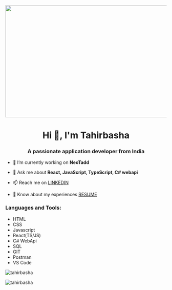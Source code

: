<img src="https://thumbs.gfycat.com/BestMeagerHoki-size_restricted.gif" align="center" width="1200" height="350" />
<h1 align="center">Hi 👋, I'm Tahirbasha</h1>
<h3 align="center">A passionate application developer from India</h3>


- 🔭 I’m currently working on **NeoTadd**

- 💬 Ask me about **React, JavaScript, TypeScript, C# webapi**

- 📫 Reach me on <a href="https://linkedin.com/in/linkedin.com/in/tahirbasha-maligaveli-45b829225" target="_blank">LINKEDIN</a>

- 📄 Know about my experiences <a href="https://docs.google.com/document/d/1XgoBg8-2S3_mLL_xepe4RLAIycLmuw5WOryRW8qDynU/edit?usp=sharing">RESUME</a>

<h3 align="left">Languages and Tools:</h3>
<ul>
<li>HTML</li>
<li>CSS</li>
<li>Javascript</li>
<li>React(TS/JS)</li>
<li>C# WebApi</li>
<li>SQL</li>
<li>GIT</li>
<li>Postman</li>
<li>VS Code</li>
</ul>

<p><img align="center" src="https://github-readme-stats.vercel.app/api/top-langs?username=tahirbasha&show_icons=true&locale=en&layout=compact" alt="tahirbasha" /></p>

<p><img align="center" src="https://github-readme-streak-stats.herokuapp.com/?user=tahirbasha&" alt="tahirbasha" /></p>
